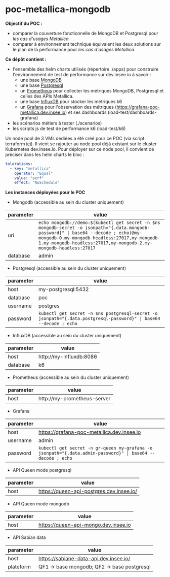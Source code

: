 # poc-metallica-mongodb

**Objectif du POC :**
  - comparer la couverture fonctionnelle de MongoDB et Postgresql pour *les cas d'usages Metallica*
  - comparer à environnement technique équivalent les deux solutions sur le plan de la performance pour *les cas d'usages Metallica*


**Ce dépôt contient :**
- l'ensemble des helm charts utilisés (répertoire ./apps) pour construire l'environnement de test de performance sur dev.insee.io à savoir :
  - une base [MongoDB](https://github.com/bitnami/charts/tree/master/bitnami/mongodb)
  - une base [Postgresql](https://github.com/bitnami/charts/tree/master/bitnami/postgresql)
  - un [Prometheus](https://github.com/prometheus-community/helm-charts/tree/main/charts/prometheus) pour collecter les métriques MongoDB, Postgresql et celles des APIs Metallica.
  - une base [InfluxDB](https://github.com/influxdata/helm-charts) pour stocker les métriques k6 
  - un [Grafana](https://github.com/grafana/helm-charts) pour l'observation des métriques (https://grafana-poc-metallica.dev.insee.io) et ses dashboards (load-test/dashboards-grafana)
- les scénarios métiers à tester (./scenarios)
- les scripts js de test de performance k6 (load-test/k6)

Un node pool de 3 VMs dédiées a été créé pour ce POC (via script terraform [ici](https://github.com/InseeFrLab/dev.insee.io/blob/master/terraform/cluster.tf)). Il vient se rajouter au node pool déjà existant sur le cluster Kubernetes dev.insee.io. Pour déployer sur ce node pool, il convient de préciser dans les helm charts le bloc :
```yaml
tolerations:
  - key: "metallica"
    operator: "Equal"
    value: "perf"
    effect: "NoSchedule"
```

**Les instances déployées pour le POC**

* Mongodb (accessible au sein du cluster uniquement)

| parameter  | value  |
|---|---|
| uri  |  ```echo mongodb://demo:$(kubectl get secret -n $ns mongodb-secret -o jsonpath="{.data.mongodb-password}" \| base64 --decode ; echo)@my-mongodb-0.my-mongodb-headless:27017,my-mongodb-1.my-mongodb-headless:27017,my-mongodb-2.my-mongodb-headless:27017``` |
| database  | admin |

* Postgresql (accessible au sein du cluster uniquement)

| parameter  | value  |
|---|---|
| host  | my-postgresql:5432 |
| database  | poc |
| username  | postgres |
| password  | ```kubectl get secret -n $ns postgresql-secret -o jsonpath="{.data.postgresql-password}" \| base64 --decode ; echo``` |

* InfluxDB (accessible au sein du cluster uniquement)

| parameter  | value  |
|---|---|
| host  | http://my-influxdb:8086 |
| database  | k6 |

* Prometheus (accessible au sein du cluster uniquement)

| parameter  | value  |
|---|---|
| host  | http://my-prometheus-server |

* Grafana

| parameter  | value  |
|---|---|
| host  | https://grafana-poc-metallica.dev.insee.io |
| username  | admin |
| password  | ```kubectl get secret -n gr-queen my-grafana -o jsonpath="{.data.admin-password}" \| base64 --decode ; echo``` |

* API Queen mode postgresql

| parameter  | value  |
|---|---|
| host  | https://queen-api-postgres.dev.insee.io/ |

* API Queen mode mongodb

| parameter  | value  |
|---|---|
| host  | https://queen-api-mongo.dev.insee.io |

* API Sabian data

| parameter  | value  |
|---|---|
| host  | https://sabiane-data-api.dev.insee.io/ |
| plateform | QF1 -> base mongodb; QF2 -> base postgresql | 





